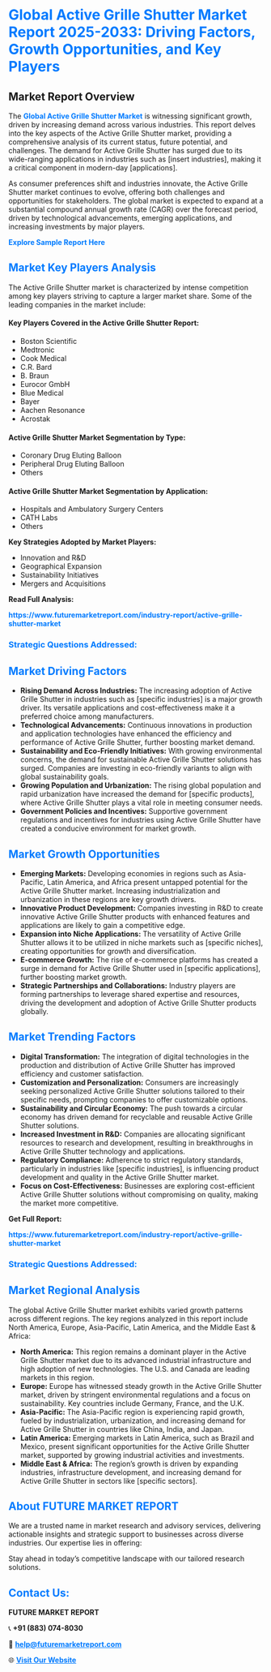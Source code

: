<h1 style="color: #007BFF;">Global Active Grille Shutter Market Report 2025-2033: Driving Factors, Growth Opportunities, and Key Players</h1>

<section id="overview">
<h2>Market Report Overview</h2>
<p>The <a href="https://www.futuremarketreport.com/industry-report/active-grille-shutter-market" style="color: #007BFF; text-decoration: none;"><strong>Global Active Grille Shutter Market</strong></a> is witnessing significant growth, driven by increasing demand across various industries. This report delves into the key aspects of the Active Grille Shutter market, providing a comprehensive analysis of its current status, future potential, and challenges. The demand for Active Grille Shutter has surged due to its wide-ranging applications in industries such as [insert industries], making it a critical component in modern-day [applications].</p>
<p>As consumer preferences shift and industries innovate, the Active Grille Shutter market continues to evolve, offering both challenges and opportunities for stakeholders. The global market is expected to expand at a substantial compound annual growth rate (CAGR) over the forecast period, driven by technological advancements, emerging applications, and increasing investments by major players.</p>
</section>

<section id="overview">
<p><a href="https://www.futuremarketreport.com/request-sample/reportId=33911" style="color: #007BFF; text-decoration: none;"><strong>Explore Sample Report Here</strong></a></p>
</section>

<section id="key-players">
<h2 style="color: #007BFF;">Market Key Players Analysis</h2>
<p>The Active Grille Shutter market is characterized by intense competition among key players striving to capture a larger market share. Some of the leading companies in the market include:</p>
<h4>Key Players Covered in the Active Grille Shutter Report:</h4>
<ul><li>Boston Scientific</li><li>Medtronic</li><li>Cook Medical</li><li>C.R. Bard</li><li>B. Braun</li><li>Eurocor GmbH</li><li>Blue Medical</li><li>Bayer</li><li>Aachen Resonance</li><li>Acrostak</li></ul>
<h4>Active Grille Shutter Market Segmentation by Type:</h4>
<ul><li>Coronary Drug Eluting Balloon</li><li>Peripheral Drug Eluting Balloon</li><li>Others</li></ul>

<h4>Active Grille Shutter Market Segmentation by Application:</h4>
<ul><li>Hospitals and Ambulatory Surgery Centers</li><li>CATH Labs</li><li>Others</li></ul>
<p><strong>Key Strategies Adopted by Market Players:</strong></p>
<ul>
<li>Innovation and R&D</li>
<li>Geographical Expansion</li>
<li>Sustainability Initiatives</li>
<li>Mergers and Acquisitions</li>
</ul>
</section>

<section>
<p><strong>Read Full Analysis: </strong></p><a href="https://www.futuremarketreport.com/industry-report/active-grille-shutter-market" style="color: #007BFF; text-decoration: none;"><strong>https://www.futuremarketreport.com/industry-report/active-grille-shutter-market</strong></a>
<h3 style="color: #007BFF;">Strategic Questions Addressed:</h3>
</section>

<section id="driving-factors">
<h2 style="color: #007BFF;">Market Driving Factors</h2>
<ul>
<li><strong>Rising Demand Across Industries:</strong> The increasing adoption of Active Grille Shutter in industries such as [specific industries] is a major growth driver. Its versatile applications and cost-effectiveness make it a preferred choice among manufacturers.</li>
<li><strong>Technological Advancements:</strong> Continuous innovations in production and application technologies have enhanced the efficiency and performance of Active Grille Shutter, further boosting market demand.</li>
<li><strong>Sustainability and Eco-Friendly Initiatives:</strong> With growing environmental concerns, the demand for sustainable Active Grille Shutter solutions has surged. Companies are investing in eco-friendly variants to align with global sustainability goals.</li>
<li><strong>Growing Population and Urbanization:</strong> The rising global population and rapid urbanization have increased the demand for [specific products], where Active Grille Shutter plays a vital role in meeting consumer needs.</li>
<li><strong>Government Policies and Incentives:</strong> Supportive government regulations and incentives for industries using Active Grille Shutter have created a conducive environment for market growth.</li>
</ul>
</section>

<section id="growth-opportunities">
<h2 style="color: #007BFF;">Market Growth Opportunities</h2>
<ul>
<li><strong>Emerging Markets:</strong> Developing economies in regions such as Asia-Pacific, Latin America, and Africa present untapped potential for the Active Grille Shutter market. Increasing industrialization and urbanization in these regions are key growth drivers.</li>
<li><strong>Innovative Product Development:</strong> Companies investing in R&D to create innovative Active Grille Shutter products with enhanced features and applications are likely to gain a competitive edge.</li>
<li><strong>Expansion into Niche Applications:</strong> The versatility of Active Grille Shutter allows it to be utilized in niche markets such as [specific niches], creating opportunities for growth and diversification.</li>
<li><strong>E-commerce Growth:</strong> The rise of e-commerce platforms has created a surge in demand for Active Grille Shutter used in [specific applications], further boosting market growth.</li>
<li><strong>Strategic Partnerships and Collaborations:</strong> Industry players are forming partnerships to leverage shared expertise and resources, driving the development and adoption of Active Grille Shutter products globally.</li>
</ul>
</section>

<section id="trending-factors">
<h2 style="color: #007BFF;">Market Trending Factors</h2>
<ul>
<li><strong>Digital Transformation:</strong> The integration of digital technologies in the production and distribution of Active Grille Shutter has improved efficiency and customer satisfaction.</li>
<li><strong>Customization and Personalization:</strong> Consumers are increasingly seeking personalized Active Grille Shutter solutions tailored to their specific needs, prompting companies to offer customizable options.</li>
<li><strong>Sustainability and Circular Economy:</strong> The push towards a circular economy has driven demand for recyclable and reusable Active Grille Shutter solutions.</li>
<li><strong>Increased Investment in R&D:</strong> Companies are allocating significant resources to research and development, resulting in breakthroughs in Active Grille Shutter technology and applications.</li>
<li><strong>Regulatory Compliance:</strong> Adherence to strict regulatory standards, particularly in industries like [specific industries], is influencing product development and quality in the Active Grille Shutter market.</li>
<li><strong>Focus on Cost-Effectiveness:</strong> Businesses are exploring cost-efficient Active Grille Shutter solutions without compromising on quality, making the market more competitive.</li>
</ul>
</section>

<section>
<p><strong>Get Full Report: </strong></p><a href="https://www.futuremarketreport.com/industry-report/active-grille-shutter-market" style="color: #007BFF; text-decoration: none;"><strong>https://www.futuremarketreport.com/industry-report/active-grille-shutter-market</strong></a>
<h3 style="color: #007BFF;">Strategic Questions Addressed:</h3>
</section>


<section id="regional-analysis">
<h2 style="color: #007BFF;">Market Regional Analysis</h2>
<p>The global Active Grille Shutter market exhibits varied growth patterns across different regions. The key regions analyzed in this report include North America, Europe, Asia-Pacific, Latin America, and the Middle East & Africa:</p>
<ul>
<li><strong>North America:</strong> This region remains a dominant player in the Active Grille Shutter market due to its advanced industrial infrastructure and high adoption of new technologies. The U.S. and Canada are leading markets in this region.</li>
<li><strong>Europe:</strong> Europe has witnessed steady growth in the Active Grille Shutter market, driven by stringent environmental regulations and a focus on sustainability. Key countries include Germany, France, and the U.K.</li>
<li><strong>Asia-Pacific:</strong> The Asia-Pacific region is experiencing rapid growth, fueled by industrialization, urbanization, and increasing demand for Active Grille Shutter in countries like China, India, and Japan.</li>
<li><strong>Latin America:</strong> Emerging markets in Latin America, such as Brazil and Mexico, present significant opportunities for the Active Grille Shutter market, supported by growing industrial activities and investments.</li>
<li><strong>Middle East & Africa:</strong> The region’s growth is driven by expanding industries, infrastructure development, and increasing demand for Active Grille Shutter in sectors like [specific sectors].</li>
</ul>
</section>

<footer>
<h2 style="color: #007BFF;">About FUTURE MARKET REPORT</h2>
<p>We are a trusted name in market research and advisory services, delivering actionable insights and strategic support to businesses across diverse industries. Our expertise lies in offering:</p>

<p>Stay ahead in today’s competitive landscape with our tailored research solutions.</p>

<h2 style="color: #007BFF;">Contact Us:</h2>
<p><strong>FUTURE MARKET REPORT</strong></p>
<p>📞 <strong>+91 (883) 074-8030</strong></p>
<p>📧 <strong><a href="mailto:help@futuremarketreport.com" style="color: #007BFF;">help@futuremarketreport.com</a></strong></p>
<p>🌐 <strong><a href="https://www.futuremarketreport.com/" style="color: #007BFF;">Visit Our Website</a></strong></p>
</footer>